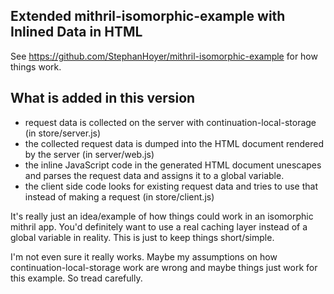 
## Extended mithril-isomorphic-example with Inlined Data in HTML

See https://github.com/StephanHoyer/mithril-isomorphic-example for how things work.


## What is added in this version

* request data is collected on the server with continuation-local-storage (in store/server.js)
* the collected request data is dumped into the HTML document rendered by the server (in server/web.js)
* the inline JavaScript code in the generated HTML document unescapes and parses the request data and assigns it to a global variable.
* the client side code looks for existing request data and tries to use that instead of making a request (in store/client.js)

It's really just an idea/example of how things could work in an isomorphic mithril app. You'd definitely want to use a real caching layer instead of a global variable in reality. This is just to keep things short/simple.

I'm not even sure it really works. Maybe my assumptions on how continuation-local-storage work are wrong and maybe things just work for this example. So tread carefully.
